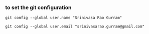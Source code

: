 ### to set the git configuration 
```
git config --global user.name "Srinivasa Rao Gurram"
```
```
git config --global user.email "srinivasarao.gurram@gmail.com"
```